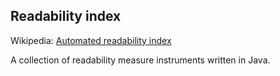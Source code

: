 ## Readability index 
Wikipedia: [Automated readability index](https://en.wikipedia.org/wiki/Automated_readability_index)

A collection of readability measure instruments written in Java.
